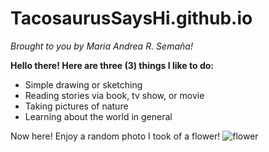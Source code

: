 # TacosaurusSaysHi.github.io
*Brought to you by Maria Andrea R. Semaña!*

**Hello there! Here are three (3) things I like to do:**
- Simple drawing or sketching
- Reading stories via book, tv show, or movie
- Taking pictures of nature
- Learning about the world in general 

Now here! Enjoy a random photo I took of a flower! 
![flower](https://user-images.githubusercontent.com/118245646/202210037-ba23e202-d28c-4e31-932c-799300530dbe.jpg)
